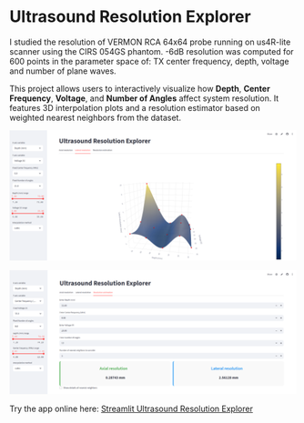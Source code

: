 # Ultrasound Resolution Explorer

I studied the resolution of VERMON RCA 64x64 probe running on us4R-lite scanner using the CIRS 054GS phantom. 
-6dB resolution was computed for 600 points in the parameter space of: TX center frequency, depth, voltage and number of plane waves.

This project allows users to interactively visualize how **Depth**, **Center Frequency**, **Voltage**, and **Number of Angles** affect system resolution. 
It features 3D interpolation plots and a resolution estimator based on weighted nearest neighbors from the dataset.

![Resolution](res-exp.png)

![Resolution Estimation](res-est.png)


Try the app online here: [Streamlit Ultrasound Resolution Explorer](https://ultrasound-resolution-explorer.streamlit.app/)

